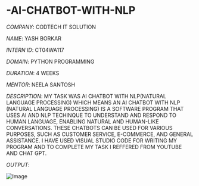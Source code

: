 # -AI-CHATBOT-WITH-NLP

*COMPANY*: CODTECH IT SOLUTION

*NAME*: YASH BORKAR

*INTERN ID*: CT04WA117

*DOMAIN*: PYTHON PROGRAMMING

*DURATION*: 4 WEEKS

*MENTOR*: NEELA SANTOSH

*DESCRIPTION*: MY TASK WAS AI CHATBOT WITH NLP(NATURAL LANGUAGE PROCESSING) WHICH MEANS AN AI CHATBOT WITH NLP (NATURAL LANGUAGE PROCESSING) IS A SOFTWARE PROGRAM THAT USES AI AND NLP 
               TECHINQUE TO UNDERSTAND AND RESPOND TO HUMAN LANGUAGE, ENABLING NATURAL AND HUMAN-LIKE CONVERSATIONS. THESE CHATBOTS CAN BE USED FOR VARIOUS PURPOSES, SUCH AS CUSTOMER 
               SERVICE, E-COMMERCE, AND GENERAL ASSISTANCE. I HAVE USED VISUAL STUDIO CODE FOR WRITING MY PROGRAM AND TO COMPLETE MY TASK I REFFERED FROM YOUTUBE AND CHAT GPT.

*OUTPUT*:

![Image](https://github.com/user-attachments/assets/825add5b-bdb2-4452-86f3-a1db44199853)

